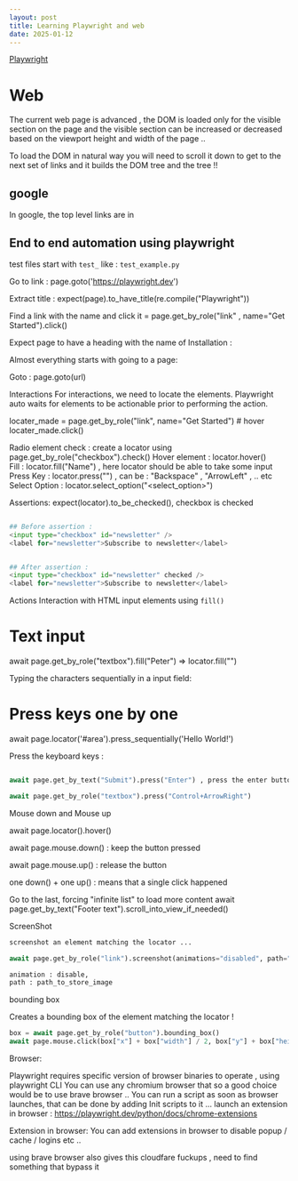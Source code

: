 ```yaml
---
layout: post
title: Learning Playwright and web 
date: 2025-01-12
---
```


[Playwright](https://playwright.dev/python/)

# Web

The current web page is advanced , the DOM is loaded only for the visible section on the page and the visible section can be increased or decreased based on the viewport height and width of the page .. 

To load the DOM in natural way you will need to scroll it down to get to the next set of links and it builds the DOM tree and the tree !!


## google
In google, the top level links are in <h3>  


## End to end automation using playwright 

test files start with `test_` like : `test_example.py`  

Go to link :  page.goto('https://playwright.dev')

Extract title : expect(page).to_have_title(re.compile("Playwright"))

Find a link with the name and click it  = page.get_by_role("link" , name="Get Started").click()

Expect page to have a heading with the name of Installation : 

Almost everything starts with going to a page: 

Goto : page.goto(url)

Interactions 
For interactions, we need to locate the elements. 
Playwright auto waits for elements to be actionable prior to performing the action. 

locater_made = page.get_by_role("link", name="Get Started") # hover
locater_made.click()

Radio element check : create a locator using page.get_by_role("checkbox").check()
Hover element : locator.hover()  
Fill : locator.fill("Name") , here locator should be able to take some input 
Press Key : locator.press("<keyname>") , can be : "Backspace" , "ArrowLeft" , .. etc 
Select Option : locator.select_option("<select_option>")


Assertions: 
expect(locator).to_be_checked(), checkbox is checked 

```python 

## Before assertion : 
<input type="checkbox" id="newsletter" />
<label for="newsletter">Subscribe to newsletter</label>


## After assertion :
<input type="checkbox" id="newsletter" checked />
<label for="newsletter">Subscribe to newsletter</label>

```


Actions
Interaction with HTML input elements using  `fill()` 
# Text input
await page.get_by_role("textbox").fill("Peter") => locator.fill("<fill-value>")

Typing the characters sequentially in a input field: 
# Press keys one by one
await page.locator('#area').press_sequentially('Hello World!')

Press the keyboard keys : 

```python

await page.get_by_text("Submit").press("Enter") , press the enter button 

await page.get_by_role("textbox").press("Control+ArrowRight")

```

Mouse down and Mouse up 

await page.locator().hover()

await page.mouse.down() : keep the button pressed 

await page.mouse.up() : release the button 

one down() + one up() : means that a single click happened 


Go to the last, forcing "infinite list" to load more content 
await page.get_by_text("Footer text").scroll_into_view_if_needed()


ScreenShot

```python
screenshot an element matching the locator ... 

await page.get_by_role("link").screenshot(animations="disabled", path="link.png")

animation : disable,
path : path_to_store_image 
```

bounding box 

Creates a bounding box of the element matching the locator !

```python
box = await page.get_by_role("button").bounding_box()
await page.mouse.click(box["x"] + box["width"] / 2, box["y"] + box["height"] / 2)
```

Browser: 

Playwright requires specific version of browser binaries to operate , using playwright CLI 
You can use any chromium browser that so a good choice would be to use brave browser .. 
You can run a script as soon as browser launches, that can be done by adding Init scripts to it ... 
launch an extension in browser : https://playwright.dev/python/docs/chrome-extensions 

Extension in browser: 
You can add extensions in browser to disable popup / cache / logins etc .. 

using brave browser also gives this cloudfare fuckups , need to find something that bypass it 








